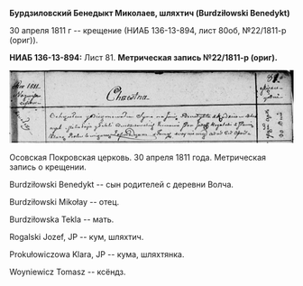 **Бурдзиловский Бенедыкт Миколаев, шляхтич (Burdziłowski Benedykt)**

30 апреля 1811 г -- крещение (НИАБ 136-13-894, лист 80об, №22/1811-р
(ориг)).

**НИАБ 136-13-894:** Лист 81. **Метрическая запись №22/1811-р (ориг).**

![](./media/63ea69a328278df78948a15463f0d197d29dccd6.png)

Осовская Покровская церковь. 30 апреля 1811 года. Метрическая запись о
крещении.

Burdziłowski Benedykt -- сын родителей с деревни Волча.

Burdziłowski Mikołay -- отец.

Burdziłowska Tekla -- мать.

Rogalski Jozef, JP -- кум, шляхтич.

Prokułowiczowa Klara, JP -- кума, шляхтянка.

Woyniewicz Tomasz -- ксёндз.
